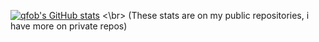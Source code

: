 [![qfob's GitHub stats](https://github-readme-stats.vercel.app/api?username=qfoxb)](https://github.com/anuraghazra/github-readme-stats)
<\br> (These stats are on my public repositories, i have more on private repos)
